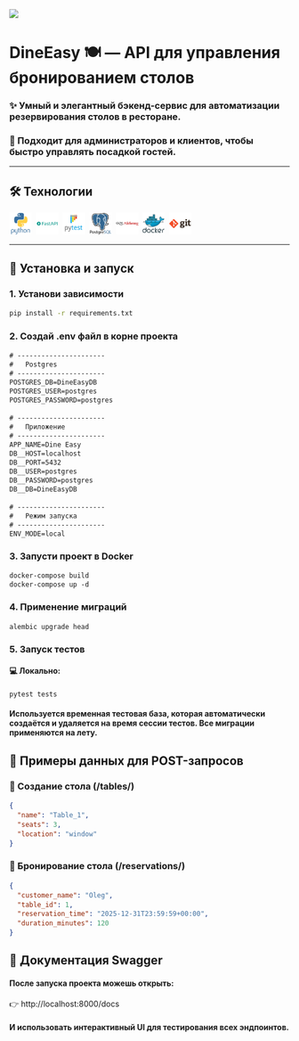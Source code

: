 <div id="header" align="left">
  <img src="https://media1.giphy.com/media/v1.Y2lkPTc5MGI3NjExeWZvM3dzN3ljdmNidjRsMWFoNnJyZnphNW0waDZsdjVkOTUwaGpnMyZlcD12MV9pbnRlcm5hbF9naWZfYnlfaWQmY3Q9Zw/ng6NcNAvohN6M/giphy.gif">
</div>

# DineEasy 🍽️ — API для управления бронированием столов

### :sparkles: Умный и элегантный бэкенд-сервис для автоматизации резервирования столов в ресторане.  
### :busts_in_silhouette: Подходит для администраторов и клиентов, чтобы быстро управлять посадкой гостей.

---

## :hammer_and_wrench: Технологии

<div>
  <img src="https://github.com/devicons/devicon/blob/master/icons/python/python-original-wordmark.svg" title="Python" alt="Python" width="40" height="40"/>&nbsp;
  <img src="https://github.com/devicons/devicon/blob/master/icons/fastapi/fastapi-original-wordmark.svg" title="FastAPI" alt="FastAPI" width="40" height="40"/>&nbsp;
  <img src="https://github.com/devicons/devicon/blob/master/icons/pytest/pytest-original-wordmark.svg" title="Pytest" alt="Pytest" width="40" height="40"/>&nbsp;
  <img src="https://github.com/devicons/devicon/blob/master/icons/postgresql/postgresql-original-wordmark.svg" title="PostgreSQL" alt="PostgreSQL" width="40" height="40"/>&nbsp;
  <img src="https://github.com/devicons/devicon/blob/master/icons/sqlalchemy/sqlalchemy-original-wordmark.svg" title="SQLAlchemy" alt="SQLAlchemy" width="40" height="40"/>&nbsp;
  <img src="https://github.com/devicons/devicon/blob/master/icons/docker/docker-original-wordmark.svg" title="Docker" alt="Docker" width="40" height="40"/>&nbsp;
  <img src="https://github.com/devicons/devicon/blob/master/icons/git/git-original-wordmark.svg" title="Git" alt="Git" width="40" height="40"/>
</div>

---

## 🚀 Установка и запуск

### 1. Установи зависимости
```bash
pip install -r requirements.txt
```

### 2. Создай .env файл в корне проекта

```
# ----------------------
#   Postgres
# ----------------------
POSTGRES_DB=DineEasyDB
POSTGRES_USER=postgres
POSTGRES_PASSWORD=postgres

# ----------------------
#   Приложение
# ----------------------
APP_NAME=Dine Easy
DB__HOST=localhost
DB__PORT=5432
DB__USER=postgres
DB__PASSWORD=postgres
DB__DB=DineEasyDB

# ----------------------
#   Режим запуска
# ----------------------
ENV_MODE=local
```
### 3. Запусти проект в Docker
```commandline
docker-compose build
docker-compose up -d
```

### 4. Применение миграций
```commandline
alembic upgrade head
```
### 5. Запуск тестов
#### 💻 Локально:
```
pytest tests
```
#### Используется временная тестовая база, которая автоматически создаётся и удаляется на время сессии тестов. Все миграции применяются на лету.

## 🔁 Примеры данных для POST-запросов
### 📌 Создание стола (/tables/)
```json
{
  "name": "Table_1",
  "seats": 3,
  "location": "window"
}
```
### 📌 Бронирование стола (/reservations/)
```json
{
  "customer_name": "Oleg",
  "table_id": 1,
  "reservation_time": "2025-12-31T23:59:59+00:00",
  "duration_minutes": 120
}
```
## 📖 Документация Swagger
#### После запуска проекта можешь открыть:

👉 http://localhost:8000/docs

#### И использовать интерактивный UI для тестирования всех эндпоинтов.